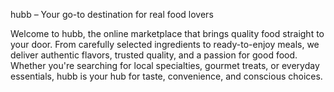 hubb – Your go-to destination for real food lovers

Welcome to hubb, the online marketplace that brings quality food straight to your door. From carefully selected ingredients to ready-to-enjoy meals, we deliver authentic flavors, trusted quality, and a passion for good food. Whether you're searching for local specialties, gourmet treats, or everyday essentials, hubb is your hub for taste, convenience, and conscious choices.
